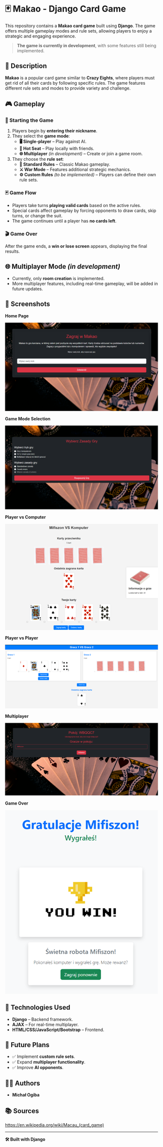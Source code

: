 # 🃏 Makao - Django Card Game

This repository contains a **Makao card game** built using **Django**. The game offers multiple gameplay modes and rule sets, allowing players to enjoy a strategic and engaging experience.

> **The game is currently in development**, with some features still being implemented.

## 📖 Description

**Makao** is a popular card game similar to **Crazy Eights**, where players must get rid of all their cards by following specific rules. The game features different rule sets and modes to provide variety and challenge.

## 🎮 Gameplay

### 🏁 Starting the Game

1. Players begin by **entering their nickname**.
2. They select the **game mode**:
   - **🖥️ Single-player** – Play against AI.
   - **👥 Hot Seat** – Play locally with friends.
   - **🌐 Multiplayer** *(in development)* – Create or join a game room.
3. They choose the **rule set**:
   - **📜 Standard Rules** – Classic Makao gameplay.
   - **⚔️ War Mode** – Features additional strategic mechanics.
   - **⚙️ Custom Rules** *(to be implemented)* – Players can define their own rule sets.

### 🃏 Game Flow

- Players take turns **playing valid cards** based on the active rules.
- Special cards affect gameplay by forcing opponents to draw cards, skip turns, or change the suit.
- The game continues until a player has **no cards left**.

### 🎬 Game Over

After the game ends, a **win or lose screen** appears, displaying the final results.

## 🌐 Multiplayer Mode *(in development)*

- Currently, only **room creation** is implemented.
- More multiplayer features, including real-time gameplay, will be added in future updates.

## 📸 Screenshots

**Home Page**  

![Nickname Screen](home.png)

**Game Mode Selection**  

![Game Mode Selection](rules.png)

**Player vs Computer**  

![Gameplay](computer.png)

**Player vs Player**

![HotSeat](1v1.png)

**Multiplayer**

![Multiplayer](room.png)

**Game Over**

![Game Over Screen](win.png)

## 📌 Technologies Used

- **Django** – Backend framework.
- **AJAX** – For real-time multiplayer.
- **HTML/CSS/JavaScript/Bootstrap** – Frontend.

## 🚀 Future Plans

- ✅ Implement **custom rule sets**.
- ✅ Expand **multiplayer functionality**.
- ✅ Improve **AI opponents**.

## 👨‍💻 Authors

- **Michał Ogiba**

## 📚 Sources

https://en.wikipedia.org/wiki/Macau_(card_game)

---

**🛠️ Built with Django**

